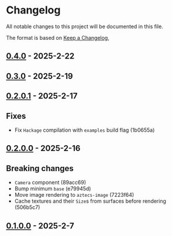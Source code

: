 # Changelog

All notable changes to this project will be documented in this file.

The format is based on [Keep a Changelog](https://keepachangelog.com/en/1.0.0/),

## [0.4.0](https://github.com/aztecs-hs/aztecs-sdl/compare/aztecs-sdl-v0.4.0) - 2025-2-22

## [0.3.0](https://github.com/aztecs-hs/aztecs/compare/aztecs-sdl-v0.2.0.1..aztecs-sdl-v0.3.0) - 2025-2-19

## [0.2.0.1](https://github.com/aztecs-hs/aztecs/compare/aztecs-sdl-v0.2.0.0..aztecs-sdl-v0.2.0.1) - 2025-2-17

## Fixes

- Fix `Hackage` compilation with `examples` build flag (1b0655a)

## [0.2.0.0](https://github.com/aztecs-hs/aztecs/compare/aztecs-sdl-v0.1.0.0..aztecs-sdl-v0.2.0.0) - 2025-2-16

## Breaking changes

- `Camera` component (89acc69)
- Bump minimum `base` (e79945d)
- Move image rendering to `aztecs-image` (7223f64)
- Cache textures and their `Size`s from surfaces before rendering (506b5c7)

## [0.1.0.0](https://github.com/aztecs-hs/aztecs/compare/aztecs-sdl-v0.1.0.0) - 2025-2-7
